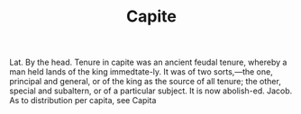 ---
title: Capite
letter: C
permalink: "/definitions/bld-capite.html"
body: Lat. By the head. Tenure in capite was an ancient feudal tenure, whereby a man
  held lands of the king immedtate-ly. It was of two sorts,—the one, principal and
  general, or of the king as the source of all tenure; the other, special and subaltern,
  or of a particular subject. It is now abolish-ed. Jacob. As to distribution per
  capita, see Capita
published_at: '2018-07-07'
source: Black's Law Dictionary 2nd Ed (1910)
layout: post
---